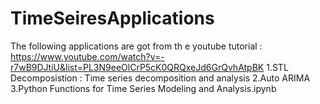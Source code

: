 # TimeSeiresApplications
The following applications are got from th e youtube tutorial : https://www.youtube.com/watch?v=-r7wB9DJtiU&list=PL3N9eeOlCrP5cK0QRQxeJd6GrQvhAtpBK
1.STL Decomposistion : Time series decomposition and analysis
2.Auto ARIMA 
3.Python Functions for Time Series Modeling and Analysis.ipynb
